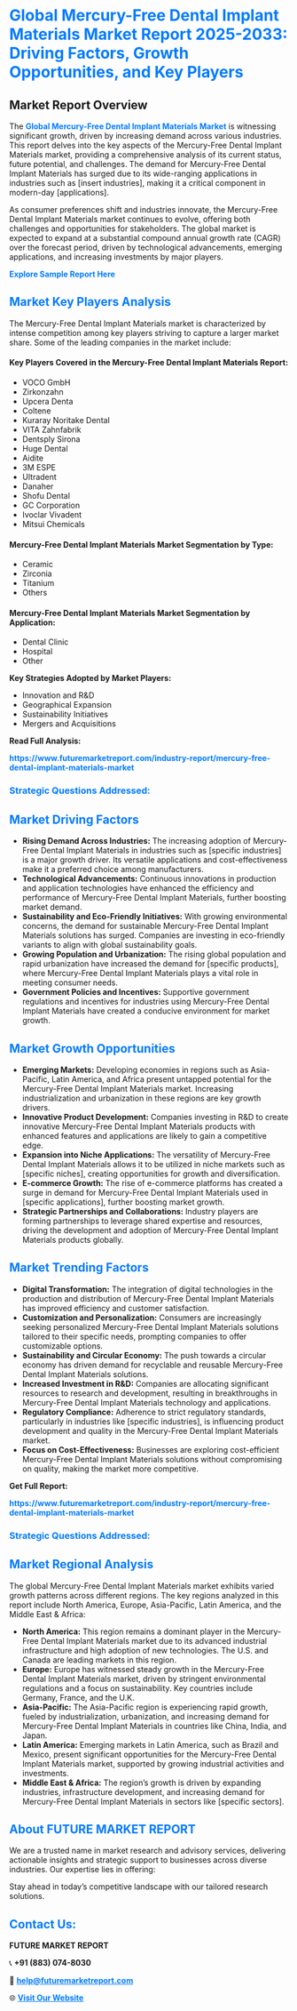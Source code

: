 <h1 style="color: #007BFF;">Global Mercury-Free Dental Implant Materials Market Report 2025-2033: Driving Factors, Growth Opportunities, and Key Players</h1>

<section id="overview">
<h2>Market Report Overview</h2>
<p>The <a href="https://www.futuremarketreport.com/industry-report/mercury-free-dental-implant-materials-market" style="color: #007BFF; text-decoration: none;"><strong>Global Mercury-Free Dental Implant Materials Market</strong></a> is witnessing significant growth, driven by increasing demand across various industries. This report delves into the key aspects of the Mercury-Free Dental Implant Materials market, providing a comprehensive analysis of its current status, future potential, and challenges. The demand for Mercury-Free Dental Implant Materials has surged due to its wide-ranging applications in industries such as [insert industries], making it a critical component in modern-day [applications].</p>
<p>As consumer preferences shift and industries innovate, the Mercury-Free Dental Implant Materials market continues to evolve, offering both challenges and opportunities for stakeholders. The global market is expected to expand at a substantial compound annual growth rate (CAGR) over the forecast period, driven by technological advancements, emerging applications, and increasing investments by major players.</p>
</section>

<section id="overview">
<p><a href="https://www.futuremarketreport.com/request-sample/reportId=77989" style="color: #007BFF; text-decoration: none;"><strong>Explore Sample Report Here</strong></a></p>
</section>

<section id="key-players">
<h2 style="color: #007BFF;">Market Key Players Analysis</h2>
<p>The Mercury-Free Dental Implant Materials market is characterized by intense competition among key players striving to capture a larger market share. Some of the leading companies in the market include:</p>
<h4>Key Players Covered in the Mercury-Free Dental Implant Materials Report:</h4>
<ul><li>VOCO GmbH</li><li>Zirkonzahn</li><li>Upcera Denta</li><li>Coltene</li><li>Kuraray Noritake Dental</li><li>VITA Zahnfabrik</li><li>Dentsply Sirona</li><li>Huge Dental</li><li>Aidite</li><li>3M ESPE</li><li>Ultradent</li><li>Danaher</li><li>Shofu Dental</li><li>GC Corporation</li><li>Ivoclar Vivadent</li><li>Mitsui Chemicals</li></ul>
<h4>Mercury-Free Dental Implant Materials Market Segmentation by Type:</h4>
<ul><li>Ceramic</li><li>Zirconia</li><li>Titanium</li><li>Others</li></ul>

<h4>Mercury-Free Dental Implant Materials Market Segmentation by Application:</h4>
<ul><li>Dental Clinic</li><li>Hospital</li><li>Other</li></ul>
<p><strong>Key Strategies Adopted by Market Players:</strong></p>
<ul>
<li>Innovation and R&D</li>
<li>Geographical Expansion</li>
<li>Sustainability Initiatives</li>
<li>Mergers and Acquisitions</li>
</ul>
</section>

<section>
<p><strong>Read Full Analysis: </strong></p><a href="https://www.futuremarketreport.com/industry-report/mercury-free-dental-implant-materials-market" style="color: #007BFF; text-decoration: none;"><strong>https://www.futuremarketreport.com/industry-report/mercury-free-dental-implant-materials-market</strong></a>
<h3 style="color: #007BFF;">Strategic Questions Addressed:</h3>
</section>

<section id="driving-factors">
<h2 style="color: #007BFF;">Market Driving Factors</h2>
<ul>
<li><strong>Rising Demand Across Industries:</strong> The increasing adoption of Mercury-Free Dental Implant Materials in industries such as [specific industries] is a major growth driver. Its versatile applications and cost-effectiveness make it a preferred choice among manufacturers.</li>
<li><strong>Technological Advancements:</strong> Continuous innovations in production and application technologies have enhanced the efficiency and performance of Mercury-Free Dental Implant Materials, further boosting market demand.</li>
<li><strong>Sustainability and Eco-Friendly Initiatives:</strong> With growing environmental concerns, the demand for sustainable Mercury-Free Dental Implant Materials solutions has surged. Companies are investing in eco-friendly variants to align with global sustainability goals.</li>
<li><strong>Growing Population and Urbanization:</strong> The rising global population and rapid urbanization have increased the demand for [specific products], where Mercury-Free Dental Implant Materials plays a vital role in meeting consumer needs.</li>
<li><strong>Government Policies and Incentives:</strong> Supportive government regulations and incentives for industries using Mercury-Free Dental Implant Materials have created a conducive environment for market growth.</li>
</ul>
</section>

<section id="growth-opportunities">
<h2 style="color: #007BFF;">Market Growth Opportunities</h2>
<ul>
<li><strong>Emerging Markets:</strong> Developing economies in regions such as Asia-Pacific, Latin America, and Africa present untapped potential for the Mercury-Free Dental Implant Materials market. Increasing industrialization and urbanization in these regions are key growth drivers.</li>
<li><strong>Innovative Product Development:</strong> Companies investing in R&D to create innovative Mercury-Free Dental Implant Materials products with enhanced features and applications are likely to gain a competitive edge.</li>
<li><strong>Expansion into Niche Applications:</strong> The versatility of Mercury-Free Dental Implant Materials allows it to be utilized in niche markets such as [specific niches], creating opportunities for growth and diversification.</li>
<li><strong>E-commerce Growth:</strong> The rise of e-commerce platforms has created a surge in demand for Mercury-Free Dental Implant Materials used in [specific applications], further boosting market growth.</li>
<li><strong>Strategic Partnerships and Collaborations:</strong> Industry players are forming partnerships to leverage shared expertise and resources, driving the development and adoption of Mercury-Free Dental Implant Materials products globally.</li>
</ul>
</section>

<section id="trending-factors">
<h2 style="color: #007BFF;">Market Trending Factors</h2>
<ul>
<li><strong>Digital Transformation:</strong> The integration of digital technologies in the production and distribution of Mercury-Free Dental Implant Materials has improved efficiency and customer satisfaction.</li>
<li><strong>Customization and Personalization:</strong> Consumers are increasingly seeking personalized Mercury-Free Dental Implant Materials solutions tailored to their specific needs, prompting companies to offer customizable options.</li>
<li><strong>Sustainability and Circular Economy:</strong> The push towards a circular economy has driven demand for recyclable and reusable Mercury-Free Dental Implant Materials solutions.</li>
<li><strong>Increased Investment in R&D:</strong> Companies are allocating significant resources to research and development, resulting in breakthroughs in Mercury-Free Dental Implant Materials technology and applications.</li>
<li><strong>Regulatory Compliance:</strong> Adherence to strict regulatory standards, particularly in industries like [specific industries], is influencing product development and quality in the Mercury-Free Dental Implant Materials market.</li>
<li><strong>Focus on Cost-Effectiveness:</strong> Businesses are exploring cost-efficient Mercury-Free Dental Implant Materials solutions without compromising on quality, making the market more competitive.</li>
</ul>
</section>

<section>
<p><strong>Get Full Report: </strong></p><a href="https://www.futuremarketreport.com/industry-report/mercury-free-dental-implant-materials-market" style="color: #007BFF; text-decoration: none;"><strong>https://www.futuremarketreport.com/industry-report/mercury-free-dental-implant-materials-market</strong></a>
<h3 style="color: #007BFF;">Strategic Questions Addressed:</h3>
</section>


<section id="regional-analysis">
<h2 style="color: #007BFF;">Market Regional Analysis</h2>
<p>The global Mercury-Free Dental Implant Materials market exhibits varied growth patterns across different regions. The key regions analyzed in this report include North America, Europe, Asia-Pacific, Latin America, and the Middle East & Africa:</p>
<ul>
<li><strong>North America:</strong> This region remains a dominant player in the Mercury-Free Dental Implant Materials market due to its advanced industrial infrastructure and high adoption of new technologies. The U.S. and Canada are leading markets in this region.</li>
<li><strong>Europe:</strong> Europe has witnessed steady growth in the Mercury-Free Dental Implant Materials market, driven by stringent environmental regulations and a focus on sustainability. Key countries include Germany, France, and the U.K.</li>
<li><strong>Asia-Pacific:</strong> The Asia-Pacific region is experiencing rapid growth, fueled by industrialization, urbanization, and increasing demand for Mercury-Free Dental Implant Materials in countries like China, India, and Japan.</li>
<li><strong>Latin America:</strong> Emerging markets in Latin America, such as Brazil and Mexico, present significant opportunities for the Mercury-Free Dental Implant Materials market, supported by growing industrial activities and investments.</li>
<li><strong>Middle East & Africa:</strong> The region’s growth is driven by expanding industries, infrastructure development, and increasing demand for Mercury-Free Dental Implant Materials in sectors like [specific sectors].</li>
</ul>
</section>

<footer>
<h2 style="color: #007BFF;">About FUTURE MARKET REPORT</h2>
<p>We are a trusted name in market research and advisory services, delivering actionable insights and strategic support to businesses across diverse industries. Our expertise lies in offering:</p>

<p>Stay ahead in today’s competitive landscape with our tailored research solutions.</p>

<h2 style="color: #007BFF;">Contact Us:</h2>
<p><strong>FUTURE MARKET REPORT</strong></p>
<p>📞 <strong>+91 (883) 074-8030</strong></p>
<p>📧 <strong><a href="mailto:help@futuremarketreport.com" style="color: #007BFF;">help@futuremarketreport.com</a></strong></p>
<p>🌐 <strong><a href="https://www.futuremarketreport.com/" style="color: #007BFF;">Visit Our Website</a></strong></p>
</footer>